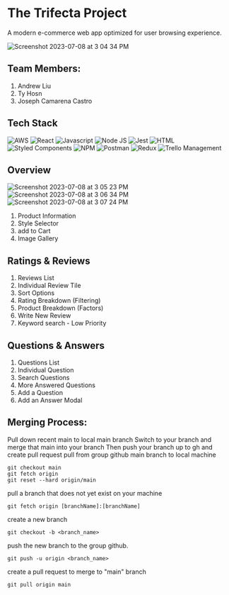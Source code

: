# The Trifecta Project 

A modern e-commerce web app optimized for user browsing experience.

![Screenshot 2023-07-08 at 3 04 34 PM](https://github.com/TheTrifectaProject/FEC-Sprint/assets/104655832/08a59fee-e88e-4f11-9a12-3ffbaa01b622)

## Team Members:

1. Andrew Liu
2. Ty Hosn
3. Joseph Camarena Castro

## Tech Stack

![AWS](https://img.shields.io/badge/Amazon_AWS-FF9900?style=for-the-badge&logo=amazonaws&logoColor=white)
![React](https://img.shields.io/badge/React-20232A?style=for-the-badge&logo=react&logoColor=61DAFB)
![Javascript](https://img.shields.io/badge/JavaScript-323330?style=for-the-badge&logo=javascript&logoColor=F7DF1E)
![Node JS](https://img.shields.io/badge/Node.js-339933?style=for-the-badge&logo=nodedotjs&logoColor=white)
![Jest](https://img.shields.io/badge/Jest-C21325?style=for-the-badge&logo=jest&logoColor=white)
![HTML](https://img.shields.io/badge/HTML5-E34F26?style=for-the-badge&logo=html5&logoColor=white)
![Styled Components](https://img.shields.io/badge/styled--components-DB7093?style=for-the-badge&logo=styled-components&logoColor=white)
![NPM](https://img.shields.io/badge/npm-CB3837?style=for-the-badge&logo=npm&logoColor=white)
![Postman](https://img.shields.io/badge/Postman-FF6C37?style=for-the-badge&logo=Postman&logoColor=white)
![Redux](https://img.shields.io/badge/Redux-593D88?style=for-the-badge&logo=redux&logoColor=white)
![Trello Management](https://img.shields.io/badge/Trello-0052CC?style=for-the-badge&logo=trello&logoColor=white)

## Overview
![Screenshot 2023-07-08 at 3 05 23 PM](https://github.com/TheTrifectaProject/FEC-Sprint/assets/104655832/8b2d1394-c3ff-4424-8cb5-d53f69514e27)
![Screenshot 2023-07-08 at 3 06 34 PM](https://github.com/TheTrifectaProject/FEC-Sprint/assets/104655832/f136b875-b78a-4e37-8540-55609c3baec3)
![Screenshot 2023-07-08 at 3 07 24 PM](https://github.com/TheTrifectaProject/FEC-Sprint/assets/104655832/ebf95212-4f0d-4b6f-880b-b3db469c9b7e)

1. Product Information
2. Style Selector
3. add to Cart
4. Image Gallery



## Ratings & Reviews

1. Reviews List
2. Individual Review Tile
3. Sort Options
4. Rating Breakdown (Filtering)
5. Product Breakdown (Factors)
6. Write New Review
7. Keyword search - Low Priority


## Questions & Answers

1. Questions List
2. Individual Question
3. Search Questions
4. More Answered Questions
5. Add a Question
6. Add an Answer Modal



## Merging Process: 
Pull down recent main to local main branch
Switch to your branch and merge that main into your branch
Then push your branch up to gh and create pull request
pull from group github main branch to local machine

```
git checkout main
git fetch origin
git reset --hard origin/main
```

pull a branch that does not yet exist on your machine
```
git fetch origin [branchName]:[branchName]
```

create a new branch
```
git checkout -b <branch_name>
```

push the new branch to the group github.
```
git push -u origin <branch_name>
```

create a pull request to merge to "main" branch
```
git pull origin main
```
